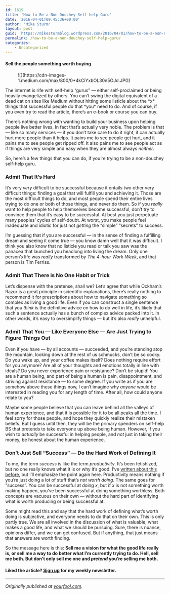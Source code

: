 ```yaml
---
id: 1619
title: 'How to Be a Non-Douchey Self-help Guru'
date: '2016-04-01T09:45:36+00:00'
author: 'Mike Sturm'
layout: post
guid: 'https://mikesturmblog.wordpress.com/2016/04/01/how-to-be-a-non-douchey-self-help-guru/'
permalink: /how-to-be-a-non-douchey-self-help-guru/
categories:
    - Uncategorized
---
```


#### Sell the people something worth buying

<figure>![](https://cdn-images-1.medium.com/max/800/0*4kCiYxbOL30n5OJd.JPG)</figure>The internet is rife with self-help “gurus” — either self-proclaimed or being heavily evangelized by others. You can’t swing the digital equivalent of a dead cat on sites like Medium without hitting some listicle about the *x* things that successful people do that *you* need to do. And of course, if you even try to read the article, there’s an e-book or course you can buy.

There’s nothing wrong with wanting to build your business upon helping people live better lives. In fact that’s actually very noble. The problem is that — like so many services — if you don’t take care to do it right, it can actually hurt more people than it helps. It pains me to see people get hurt, and it pains me to see people get ripped off. It also pains me to see people act as if things are very simple and easy when they are almost always *neither*.

So, here’s a few things that you can do, if you’re trying to be a non-douchey self-help guru.

### Admit That It’s Hard

It’s very *very* difficult to be successful because it entails two other very difficult things: finding a goal that will fulfill you and achieving it. Those are the most difficult things to do, and most people spend their entire lives trying to do one or both of those things, and never do them. So if you *really* want to help people to help themselves become successful, don’t try to convince them that it’s easy to be successful. At best you just perpetuate many peoples’ cycles of self-doubt. At worst, you make people feel inadequate and idiotic for just not *getting* the “simple” “secrets” to success.

I’m guessing that if you are successful — in the sense of finding a fulfilling dream and seeing it come true — you know damn well that it was difficult. I think you also know that no listicle you read or talk you saw was the panacea that launched you headlong into living the dream. Only one person’s life was *really* transformed by *The 4-hour Work-Week*, and that person is Tim Ferriss.

### Admit That There is No One Habit or Trick

Let’s dispense with the pretense, shall we? Let’s agree that while Ockham’s Razor is a great principle in scientific explanations, there’s really nothing to recommend it for prescriptions about how to navigate something so complex as living a good life. Even if you can construct a single sentence that you *think* is the definitive advice on how to do well in life, it’s likely that such a sentence actually has a bunch of complex advice packed into it. In other words, it’s easy to oversimplify things — but it’s also *really* unhelpful.

### Admit That You — Like Everyone Else — Are Just Trying to Figure Things Out

Even if you have — by all accounts — succeeded, and you’re standing atop the mountain, looking down at the rest of us schmucks, don’t be so cocky. Do you wake up, and your coffee makes itself? Does nothing require effort for you anymore? Are all of your thoughts and emotions totally in line with ideals? Do you never experience pain or resistance? Don’t be stupid! You are a human being, and part of being a human is pain, disappointment, and striving against resistance — to some degree. If you write as if you are somehow above these things now, I can’t imagine why *anyone* would be interested in reading you for any length of time. After all, how could anyone relate to you?

Maybe some people believe that you can leave behind all the valleys of human experience, and that it is possible for it to be all peaks all the time. I feel sorry for those people, and hope they quickly realize their mistaken beliefs. But I guess until then, they will be the primary spenders on self-help BS that pretends to take everyone up above being human. However, if you wish to *actually* be successful in helping people, and *not* just in taking their money, be honest about the human experience.

### Don’t Just Sell “Success” — Do the Hard Work of Defining It

To me, the term *success* is like the term *productivity*. It’s been fetishized, but no one really knows what it is or why it’s good. I’ve [written about this before](http://www.yourfool.com/the-real-secret-to-productivity), but I’ll emphasize the point again here. Productivity means nothing if you’re just doing a lot of stuff that’s *not worth doing*. The same goes for “success”. You can be successful at doing *x*, but if *x* is not something worth making happen, you’ve been successful at doing something worthless. Both concepts are vacuous on their own — without the hard part of identifying what is worth producing or being successful at.

Some might read this and say that the hard work of defining what’s worth doing is subjective, and everyone needs to do that on their own. This is only partly true. We are all involved in the discussion of what is valuable, what makes a good life, and what we should be pursuing. Sure, there is nuance, opinions differ, and we can get confused. But if anything, that just means that answers are worth finding.

So the message here is this: **Sell me a vision for what the good life really is, or sell me a way to do better what I’m currently trying to do. Hell, sell me both. But don’t only sell me one and *pretend* you’re selling me both.**

#### Liked the article? [Sign up](http://mikesturm.us11.list-manage.com/subscribe?u=90261a3476981959e9fb98a34&id=09a3978c12) for my weekly newsletter.

---

*Originally published at* [*yourfool.com*](http://www.mikesturm.net/non-douchey-self-help)*.*